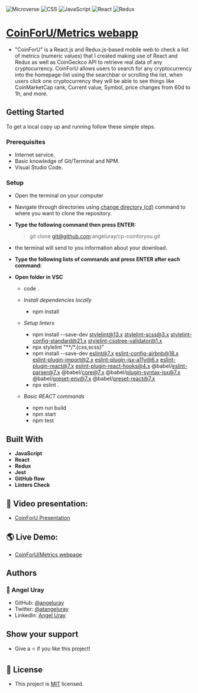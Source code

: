 ![Microverse](https://img.shields.io/badge/Microverse-blueviolet) ![CSS](https://img.shields.io/badge/-CSS-blue) ![JavaScript](https://img.shields.io/badge/-JavaScript-yellow) ![React](https://img.shields.io/badge/-React-blue) ![Redux](https://img.shields.io/badge/-React-purple)

# [CoinForU/Metrics webapp](https://github.com/microverseinc/curriculum-react-redux/blob/main/capstone/react_capstone.md)

- "CoinForU" is a React.js and Redux.js-based mobile web to check a list of metrics (numeric values) that I created making use of React and Redux as well as CoinGeckco API to retrieve real data of any cryptocurrency. CoinForU allows users to search for any cryptocurrency into the homepage-list using the searchbar or scrolling the list, when users click one cryptocurrency they will be able to see things like CoinMarketCap rank, Current value, Symbol, price changes from 60d to 1h, and more. 

## Getting Started
To get a local copy up and running follow these simple steps.

### Prerequisites

- Internet service.
- Basic knowledge of Git/Terminal and NPM.
- Visual Studio Code.

### Setup

- Open the terminal on your computer
- Navigate through directories using [change directory (cd)](https://www.howtogeek.com/659411/how-to-change-directories-in-command-prompt-on-windows-10) command to where you want to clone the repository.

- **Type the following command then press ENTER:**

  > git clone git@github.com:angeluray/cp-coinforyou.git

- the terminal will send to you information about your download.

- **Type the following lists of commands and press ENTER after each command:**

- **Open folder in VSC**
    - code .

  - *Install dependencies locally*  
    - npm install

  - *Setup linters*
    - npm install --save-dev stylelint@13.x stylelint-scss@3.x stylelint-config-standard@21.x stylelint-csstree-validator@1.x
    - npx stylelint "**/*.{css,scss}"
    - npm install --save-dev eslint@7.x eslint-config-airbnb@18.x eslint-plugin-import@2.x eslint-plugin-jsx-a11y@6.x eslint-plugin-react@7.x eslint-plugin-react-hooks@4.x @babel/eslint-parser@7.x @babel/core@7.x  @babel/plugin-syntax-jsx@7.x @babel/preset-env@7.x  @babel/preset-react@7.x
    - npx eslint .
  
  - *Basic REACT commands*
    - npm run build
    - npm start
    - npm test

## Built With

- **JavaScript**
- **React**
- **Redux**
- **Jest**
- **GitHub flow**
- **Linters Check**

## 👤 Video presentation:
- [CoinForU Presentation](https://youtu.be/8SMbNmggAqQ)

## 🌎 Live Demo:
- [CoinForU/Metrics webpage](https://tourmaline-kitsune-d693cd.netlify.app)

## Authors 

### 👤 Angel Uray
- GitHub: [@angeluray](https://github.com/angeluray)
- Twitter: [@atangeluray](https://twitter.com/atangeluray)
- LinkedIn: [Angel Uray](www.linkedin.com/in/angeluray-jobs)

## Show your support
- Give a ⭐️ if you like this project!

## 📝 License
- This project is [MIT](./LICENSE) licensed.
